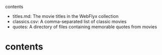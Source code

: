  contents

- titles.md: The movie titles in the WebFlyx collection
- classics.csv: A comma-separated list of classic movies
- quotes: A directory of files containing memorable quotes from movies
# contents
